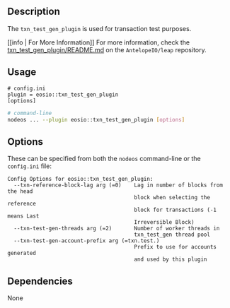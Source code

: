 
## Description

The `txn_test_gen_plugin` is used for transaction test purposes.

[[info | For More Information]]
For more information, check the [txn_test_gen_plugin/README.md](https://github.com/AntelopeIO/leap/tree/main/plugins/txn_test_gen_plugin) on the `AntelopeIO/leap` repository.

## Usage

```console
# config.ini
plugin = eosio::txn_test_gen_plugin
[options]
```
```sh
# command-line
nodeos ... --plugin eosio::txn_test_gen_plugin [options]
```

## Options

These can be specified from both the `nodeos` command-line or the `config.ini` file:

```console
Config Options for eosio::txn_test_gen_plugin:
  --txn-reference-block-lag arg (=0)    Lag in number of blocks from the head 
                                        block when selecting the reference 
                                        block for transactions (-1 means Last 
                                        Irreversible Block)
  --txn-test-gen-threads arg (=2)       Number of worker threads in 
                                        txn_test_gen thread pool
  --txn-test-gen-account-prefix arg (=txn.test.)
                                        Prefix to use for accounts generated 
                                        and used by this plugin
```

## Dependencies

None
